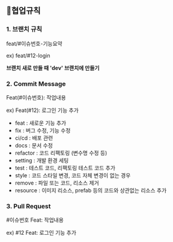 ## 📍협업규칙

### 1. 브랜치 규칙

feat/#이슈번호-기능요약

ex) feat/#12-login

**브랜치 새로 만들 때 'dev' 브랜치에 만들기**

### 2. Commit Message 

Feat(#이슈번호): 작업내용

ex) Feat(#12): 로그인 기능 추가

- feat : 새로운 기능 추가
- fix : 버그 수정, 기능 수정
- ci/cd : 배포 관련
- docs : 문서 수정
- refactor : 코드 리팩토링 (변수명 수정 등)
- setting : 개발 환경 세팅
- test : 테스트 코드, 리팩토링 테스트 코드 추가
- style : 코드 스타일 변경, 코드 자체 변경이 없는 경우
- remove : 파일 또는 코드, 리소스 제거
- resource : 이미지 리소스, prefab 등의 코드와 상관없는 리소스 추가

### 3. Pull Request

#이슈번호 Feat: 작업내용

ex) #12 Feat: 로그인 기능 추가
